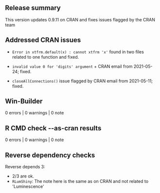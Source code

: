 ## Release summary

This version updates 0.9.11 on CRAN and fixes issues flagged by the CRAN team

## Addressed CRAN issues

* `Error in xtfrm.default(x) : cannot xtfrm 'x'` found in two 
files related to one function and fixed.

* `invalid value 0 for 'digits' argument` + CRAN email from 2021-05-24; fixed.

* `closeAllConnections()` issue flagged by CRAN email from 2021-05-11; fixed.

## Win-Builder

0 errors | 0 warnings | 0 note

## R CMD check --as-cran results

0 errors | 0 warnings | 0 note

## Reverse dependency checks

Reverse depends 3: 

* 2/3 are ok. 
* `RLumShiny`: The note here is the same as on CRAN and not related to 'Luminescence'
